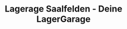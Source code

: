 ---
title: "Lagerage Saalfelden - Deine LagerGarage"
url: /saalfelden-am-steinernen-meer/lagerage-saalfelden-deine-lagergarage/
shop: Mieten
---